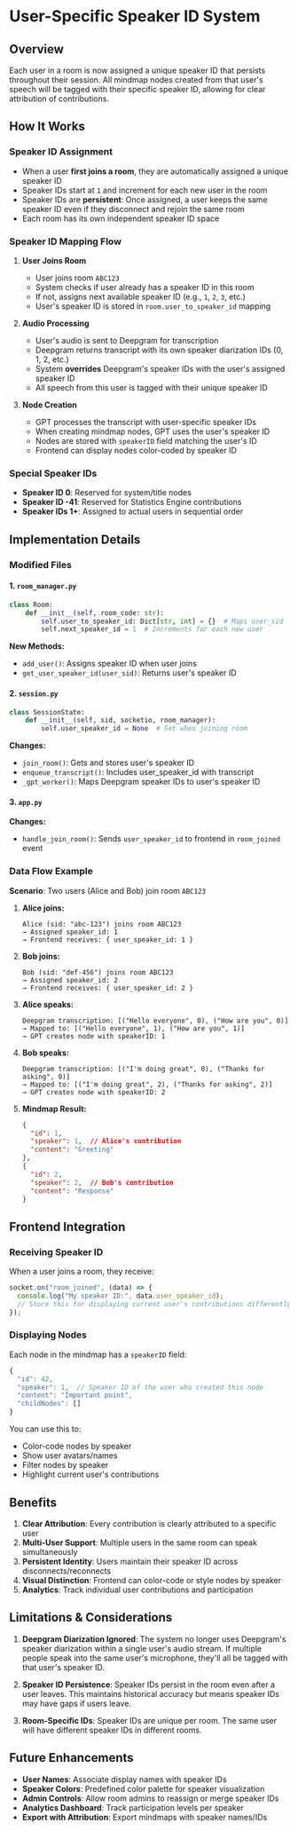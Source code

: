 # User-Specific Speaker ID System

## Overview
Each user in a room is now assigned a unique speaker ID that persists throughout their session. All mindmap nodes created from that user's speech will be tagged with their specific speaker ID, allowing for clear attribution of contributions.

## How It Works

### Speaker ID Assignment
- When a user **first joins a room**, they are automatically assigned a unique speaker ID
- Speaker IDs start at `1` and increment for each new user in the room
- Speaker IDs are **persistent**: Once assigned, a user keeps the same speaker ID even if they disconnect and rejoin the same room
- Each room has its own independent speaker ID space

### Speaker ID Mapping Flow

1. **User Joins Room**
   - User joins room `ABC123`
   - System checks if user already has a speaker ID in this room
   - If not, assigns next available speaker ID (e.g., `1`, `2`, `3`, etc.)
   - User's speaker ID is stored in `room.user_to_speaker_id` mapping

2. **Audio Processing**
   - User's audio is sent to Deepgram for transcription
   - Deepgram returns transcript with its own speaker diarization IDs (0, 1, 2, etc.)
   - System **overrides** Deepgram's speaker IDs with the user's assigned speaker ID
   - All speech from this user is tagged with their unique speaker ID

3. **Node Creation**
   - GPT processes the transcript with user-specific speaker IDs
   - When creating mindmap nodes, GPT uses the user's speaker ID
   - Nodes are stored with `speakerID` field matching the user's ID
   - Frontend can display nodes color-coded by speaker ID

### Special Speaker IDs

- **Speaker ID 0**: Reserved for system/title nodes
- **Speaker ID -41**: Reserved for Statistics Engine contributions
- **Speaker IDs 1+**: Assigned to actual users in sequential order

## Implementation Details

### Modified Files

#### 1. `room_manager.py`
```python
class Room:
    def __init__(self, room_code: str):
        self.user_to_speaker_id: Dict[str, int] = {}  # Maps user_sid -> speaker_id
        self.next_speaker_id = 1  # Increments for each new user
```

**New Methods:**
- `add_user()`: Assigns speaker ID when user joins
- `get_user_speaker_id(user_sid)`: Returns user's speaker ID

#### 2. `session.py`
```python
class SessionState:
    def __init__(self, sid, socketio, room_manager):
        self.user_speaker_id = None  # Set when joining room
```

**Changes:**
- `join_room()`: Gets and stores user's speaker ID
- `enqueue_transcript()`: Includes user_speaker_id with transcript
- `_gpt_worker()`: Maps Deepgram speaker IDs to user's speaker ID

#### 3. `app.py`
**Changes:**
- `handle_join_room()`: Sends `user_speaker_id` to frontend in `room_joined` event

### Data Flow Example

**Scenario**: Two users (Alice and Bob) join room `ABC123`

1. **Alice joins:**
   ```
   Alice (sid: "abc-123") joins room ABC123
   → Assigned speaker_id: 1
   → Frontend receives: { user_speaker_id: 1 }
   ```

2. **Bob joins:**
   ```
   Bob (sid: "def-456") joins room ABC123
   → Assigned speaker_id: 2
   → Frontend receives: { user_speaker_id: 2 }
   ```

3. **Alice speaks:**
   ```
   Deepgram transcription: [("Hello everyone", 0), ("How are you", 0)]
   → Mapped to: [("Hello everyone", 1), ("How are you", 1)]
   → GPT creates node with speakerID: 1
   ```

4. **Bob speaks:**
   ```
   Deepgram transcription: [("I'm doing great", 0), ("Thanks for asking", 0)]
   → Mapped to: [("I'm doing great", 2), ("Thanks for asking", 2)]
   → GPT creates node with speakerID: 2
   ```

5. **Mindmap Result:**
   ```json
   {
     "id": 1,
     "speaker": 1,  // Alice's contribution
     "content": "Greeting"
   },
   {
     "id": 2,
     "speaker": 2,  // Bob's contribution
     "content": "Response"
   }
   ```

## Frontend Integration

### Receiving Speaker ID

When a user joins a room, they receive:
```javascript
socket.on("room_joined", (data) => {
  console.log("My speaker ID:", data.user_speaker_id);
  // Store this for displaying current user's contributions differently
});
```

### Displaying Nodes

Each node in the mindmap has a `speakerID` field:
```javascript
{
  "id": 42,
  "speaker": 1,  // Speaker ID of the user who created this node
  "content": "Important point",
  "childNodes": []
}
```

You can use this to:
- Color-code nodes by speaker
- Show user avatars/names
- Filter nodes by speaker
- Highlight current user's contributions

## Benefits

1. **Clear Attribution**: Every contribution is clearly attributed to a specific user
2. **Multi-User Support**: Multiple users in the same room can speak simultaneously
3. **Persistent Identity**: Users maintain their speaker ID across disconnects/reconnects
4. **Visual Distinction**: Frontend can color-code or style nodes by speaker
5. **Analytics**: Track individual user contributions and participation

## Limitations & Considerations

1. **Deepgram Diarization Ignored**: The system no longer uses Deepgram's speaker diarization within a single user's audio stream. If multiple people speak into the same user's microphone, they'll all be tagged with that user's speaker ID.

2. **Speaker ID Persistence**: Speaker IDs persist in the room even after a user leaves. This maintains historical accuracy but means speaker IDs may have gaps if users leave.

3. **Room-Specific IDs**: Speaker IDs are unique per room. The same user will have different speaker IDs in different rooms.

## Future Enhancements

- **User Names**: Associate display names with speaker IDs
- **Speaker Colors**: Predefined color palette for speaker visualization
- **Admin Controls**: Allow room admins to reassign or merge speaker IDs
- **Analytics Dashboard**: Track participation levels per speaker
- **Export with Attribution**: Export mindmaps with speaker names/IDs

